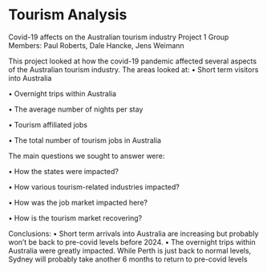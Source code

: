 # Tourism Analysis

Covid-19 affects on the Australian tourism industry
Project 1 Group Members: Paul Roberts, Dale Hancke, Jens Weimann

This project looked at how the covid-19 pandemic affected several aspects of the Australian tourism industry. The areas looked at:
•	Short term visitors into Australia

•	Overnight trips within Australia

•	The average number of nights per stay

•	Tourism affiliated jobs

•	The total number of tourism jobs in Australia


The main questions we sought to answer were: 

•	How the states were impacted?

•	How various tourism-related industries impacted?

•	How was the job market impacted here?

•	How is the tourism market recovering?

Conclusions:
•	Short term arrivals into Australia are increasing but probably won’t be back to pre-covid levels before 2024.
•	The overnight trips within Australia were greatly impacted. While Perth is just back to normal levels, Sydney will probably take another 6 months to return to pre-covid levels
